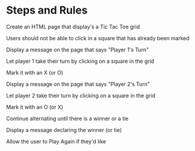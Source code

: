 # Steps and Rules

Create an HTML page that display's a Tic Tac Toe grid

Users should not be able to click in a square that has already been marked

Display a message on the page that says "Player 1's Turn" 

Let player 1 take their turn by clicking on a square in the grid

Mark it with an X (or O)

Display a message on the page that says "Player 2's Turn" 

Let player 2 take their turn by clicking on a square in the grid

Mark it with an O (or X)

Continue alternating until there is a winner or a tie

Display a message declaring the winner (or tie)

Allow the user to Play Again if they'd like

